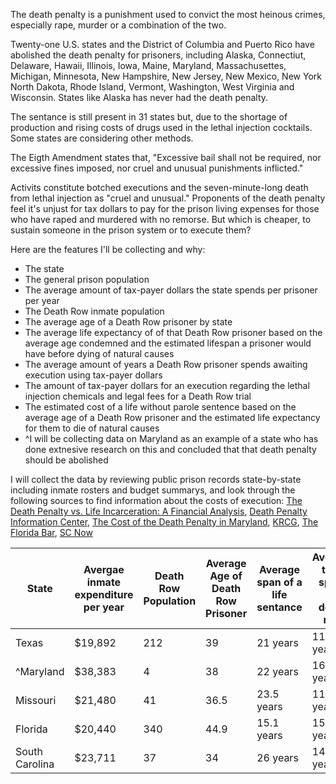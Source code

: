 The death penalty is a punishment used to convict the most heinous crimes, especially rape, murder or a combination of the two. 

Twenty-one U.S. states and the District of Columbia and Puerto Rico have abolished the death penalty for prisoners, including Alaska, Connectiut, Delaware, Hawaii, Illinois, Iowa, Maine, Maryland, Massachusettes, Michigan, Minnesota, New Hampshire, New Jersey, New Mexico, New York North Dakota, Rhode Island, Vermont, Washington, West Virginia and Wisconsin. States like Alaska has never had the death penalty.

The sentance is still present in 31 states but, due to the shortage of production and rising costs of drugs used in the lethal injection cocktails. Some states are considering other methods.

The Eigth Amendment states that, "Excessive bail shall not be required, nor excessive fines imposed, nor cruel and unusual punishments inflicted."

Activits constitute botched executions and the seven-minute-long death from lethal injection as "cruel and unusual." Proponents of the death penalty feel it's unjust for tax dollars to pay for the prison living expenses for those who have raped and murdered with no remorse. But which is cheaper, to sustain someone in the prison system or to execute them? 

Here are the features I'll be collecting and why:
* The state
* The general prison population
* The average amount of tax-payer dollars the state spends per prisoner per year
* The Death Row inmate population
* The average age of a Death Row prisoner by state
* The average life expectancy of of that Death Row prisoner based on the average age condemned and the estimated lifespan a prisoner would have before dying of natural causes
* The average amount of years a Death Row prisoner spends awaiting execution using tax-payer dollars
* The amount of tax-payer dollars for an execution regarding the lethal injection chemicals and legal fees for a Death Row trial
* The estimated cost of a life without parole sentence based on the average age of a Death Row prisoner and the estimated life expectancy for them to die of natural causes
* ^I will be collecting data on Maryland as an example of a state who has done extnesive research on this and concluded that that death penalty should be abolished

I will collect the data by reviewing public prison records state-by-state including inmate rosters and budget summarys, and look through the following sources to find information about the costs of execution: [The Death Penalty vs. Life Incarceration: A Financial Analysis](https://scholarlycommons.susqu.edu/cgi/viewcontent.cgi?article=1026&context=supr), [Death Penalty Information Center](https://deathpenaltyinfo.org/news/costs-death-penalty-costs-in-texas-outweigh-life-imprisonment), [The Cost of the Death Penalty in Maryland](https://files.deathpenaltyinfo.org/legacy/files/pdf/CostsDPMaryland.pdf), [KRCG](https://krcgtv.com/news/local/the-cost-of-capital-punishment), [The Florida Bar](https://www.floridabar.org/the-florida-bar-news/take-a-hard-look-at-the-real-cost-of-the-death-penalty/), [SC Now](https://www.scnow.com/news/local/the-death-penalty-and-south-carolina-capital-cases-involve-many/article_344da748-1d17-11e5-a103-3b27a5ebc821.html)


|State         |Avergae inmate expenditure per year|Death Row Population|Average Age of Death Row Prisoner|Average span of a life sentance|Average time spent on death row|Cost of Execution w/ Lethal Injection|Cost of Life w/o Parole|Difference per Inmate|Potential Total Difference|
|--------------|-----------------------------------|--------------------|---------------------------------|-------------------------------|-------------------------------|-------------------------------------|-----------------------|---------------------|--------------------------|
|Texas         |$19,892                            |212                 |39                               |21 years                       |11 years                       |$1,418,812                           |$417,732               |-$1,001,070          |-$212,226,840             |
|^Maryland     |$38,383                            |4                   |38                               |22 years                       |16.3 years                     |$2,400,000                           |$844,426               |-$1,555,574          |-$6,222,296               |
|Missouri      |$21,480                            |41                  |36.5                             |23.5 years                     |11.9 years                     |$646,612                             |$504,780               |-$141,832            |-$5,815,112               |
|Florida       |$20,440                            |340                 |44.9                             |15.1 years                     |15 years                       |$24,306,600                          |$308,644               |-$23,997,956         |-$8,159,305,040           |
|South Carolina|$23,711                            |37                  |34                               |26 years                       |14.5 years                     |$1,443,809.50                        |$616,489               |-$827,320.50         |-$30,610,858.50           |
